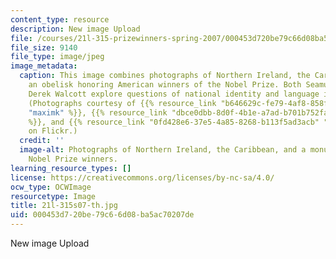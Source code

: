 ```yaml
---
content_type: resource
description: New image Upload
file: /courses/21l-315-prizewinners-spring-2007/000453d720be79c66d08ba5ac70207de_21l-315s07-th.jpg
file_size: 9140
file_type: image/jpeg
image_metadata:
  caption: This image combines photographs of Northern Ireland, the Caribbean, and
    an obelisk honoring American winners of the Nobel Prize. Both Seamus Heaney and
    Derek Walcott explore questions of national identity and language in their work.
    (Photographs courtesy of {{% resource_link "b646629c-fe79-4af8-858f-c801883f4961"
    "maximk" %}}, {{% resource_link "dbce0dbb-8d0f-4b1e-a7ad-b701b752fa47" "sharkbait"
    %}}, and {{% resource_link "0fd428e6-37e5-4a85-8268-b113f5ad3acb" "pwilley" %}}
    on Flickr.)
  credit: ''
  image-alt: Photographs of Northern Ireland, the Caribbean, and a monument to American
    Nobel Prize winners.
learning_resource_types: []
license: https://creativecommons.org/licenses/by-nc-sa/4.0/
ocw_type: OCWImage
resourcetype: Image
title: 21l-315s07-th.jpg
uid: 000453d7-20be-79c6-6d08-ba5ac70207de
---
```

New image Upload